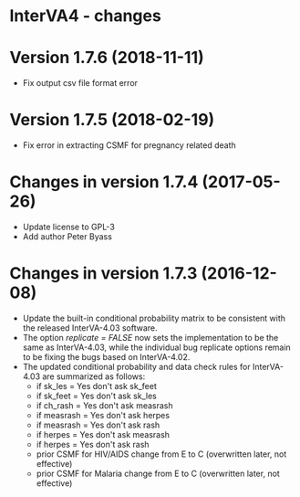 # InterVA4 - changes

Version 1.7.6 (2018-11-11) 
==========================
* Fix output csv file format error

Version 1.7.5 (2018-02-19) 
==========================
* Fix error in extracting CSMF for pregnancy related death

Changes in version 1.7.4 (2017-05-26)
========================== 
* Update license to GPL-3
* Add author Peter Byass

Changes in version 1.7.3 (2016-12-08)
===========================
* Update the built-in conditional probability matrix to be consistent with the released InterVA-4.03 software.
* The option _replicate = FALSE_ now sets the implementation to be the same as InterVA-4.03, while the individual bug replicate options remain to be fixing the bugs based on InterVA-4.02.
* The updated conditional probability and data check rules for InterVA-4.03 are summarized as follows:
    * if sk_les = Yes don't ask sk_feet
    * if sk_feet = Yes don't ask sk_les
    * if ch_rash = Yes don't ask measrash
    * if measrash = Yes don't ask herpes
    * if measrash = Yes don't ask rash
    * if herpes = Yes don't ask measrash
    * if herpes = Yes don't ask rash
    * prior CSMF for HIV/AIDS change from E to C (overwritten later, not effective)
    * prior CSMF for Malaria change from E to C (overwritten later, not effective)
